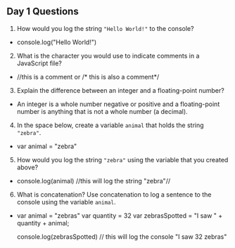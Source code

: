 ## Day 1 Questions

1. How would you log the string `"Hello World!"` to the console?

  - console.log("Hello World!")

2. What is the character you would use to indicate comments in a JavaScript file?

  - //this is a comment or /* this is also a comment*/

3. Explain the difference between an integer and a floating-point number?

  - An integer is a whole number negative or positive and a floating-point
    number is anything that is not a whole number (a decimal).

4. In the space below, create a variable `animal` that holds the string `"zebra"`.

  - var animal = "zebra"

5. How would you log the string `"zebra"` using the variable that you created above?

  - console.log(animal) //this will log the string "zebra"//

6. What is concatenation? Use concatenation to log a sentence to the console using the variable `animal`.

- var animal = "zebras"
  var quantity = 32
  var zebrasSpotted = "I saw " + quantity + animal;

  console.log(zebrasSpotted)
  // this will log the console "I saw 32 zebras"
